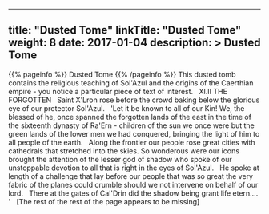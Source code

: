 
---
title: "Dusted Tome"
linkTitle: "Dusted Tome"
weight: 8
date: 2017-01-04
description: >
 Dusted Tome
---

{{% pageinfo %}}
Dusted Tome
{{% /pageinfo %}}
This dusted tomb contains the religious teaching of Sol'Azul and the origins of the Caerthian empire - you notice a particular piece of text of interest.
<span class="line-spacer d-block"> </span>
XI.II
THE FORGOTTEN
<span class="line-spacer d-block"> </span>
Saint X'Lron rose before the crowd baking below the glorious eye of our protector Sol'Azul.
<span class="line-spacer d-block"> </span>
'Let it be known to all of our Kin! We, the blessed of he, once spanned the forgotten lands of the east in the time of the sixteenth dynasty of Ra'Ern - children of the sun we once were but the green lands of the lower men we had conquered, bringing the light of him to all people of the earth.
<span class="line-spacer d-block"> </span>
Along the frontier our people rose great cities with cathedrals that stretched into the skies. So wonderous were our icons brought the attention of the lesser god of shadow who spoke of our unstoppable devotion to all that is right in the eyes of Sol'Azul.
<span class="line-spacer d-block"> </span>
He spoke at length of a challenge that lay before our people that was so great the very fabric of the planes could crumble should we not intervene on behalf of our lord.
<span class="line-spacer d-block"> </span>
There at the gates of Cal'Drin did the shadow being grant life etern.... '
<span class="line-spacer d-block"> </span>
[The rest of the rest of the page appears to be missing]
